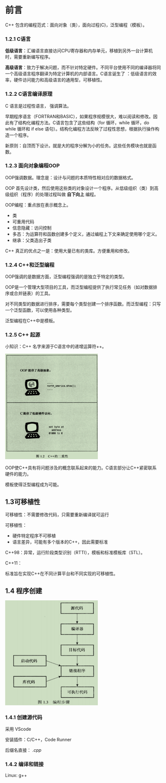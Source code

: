 # 前言
C++ 包含的编程范式：面向对象（类），面向过程(C)，泛型编程（模板）。

### 1.2.1 C语言
**低级语言**：汇编语言直接访问CPU寄存器和内存单元，移植到另外一台计算机时，需要重新编写程序。

**高级语言**：致力于解决问题，而不针对特定硬件。不同平台使用不同的编译器将同一个高级语言程序翻译为特定计算机的内部语言。C语言诞生了 ：低级语言的效率，硬件访问能力和高级语言的通用型，可移植性。

### 1.2.2 C语言编译原理

C 语言是过程性语言， 强调算法。

早期程序语言（FORTRAN和BASIC），如果程序规模很大，难以阅读和修改。因此有了结构化编程方法。C语言包含了这些结构（for 循环，while 循环，do while 循环和 if else 语句）。结构化编程方法反映了过程性思想，根据执行操作构造一个程序。

新原则：自顶而下设计。就是大的程序分解为小的任务。这些任务模块也就是函数。

### 1.2.3 面向对象编程OOP

OOP强调数据。理念是：设计与问题的本质特性相对应的数据格式。

OOP 首先设计类，然后使用这些类的对象设计一个程序。从低级组织（类）到高级组织（程序）的处理过程叫做 **自下向上** 编程。

OOP编程：重点放在表示概念上。

- 类
- 可重用代码
- 信息隐藏：访问控制
- 多态：为运算符和函数创建多个定义，通过编程上下文来确定使用哪个定义。
- 继承：父类造出子类
  
C++ 真正的优点之一是：使用大量已有的类库。方便重用和修改。

### 1.2.4 C++和泛型编程

OOP强调的是数据方面，泛型编程强调的是独立于特定的类型。

OOP是一个管理大型项目的工具，而泛型编程提供了执行常见任务（如对数据排序或合并链表）的工具。

对不同类型的数据进行排序，需要每个类型创建一个排序函数。而泛型编程：只写一个泛型函数，可以使用各种类型。

泛型编程在C++中是模板。

### 1.2.5 C++ 起源

小知识：C++ 名字来源于C语言中的递增运算符++。

<img src="fig1.2.png" alt="drawing" style="width:300px;"/>

OOP使C++具有将问题涉及的概念联系起来的能力。C语言部分让C++紧密联系硬件的能力。

模板使得泛型编程成为可能。

## 1.3可移植性

可移植性：不需要修改代码，只需要重新编译就可运行

可移植性：
- 硬件特定程序不可移植
- 语言差异，可能有多个版本的C++，因此需要标准
  
C++98：异常，运行阶段类型识别（RTTI），模板和标准模板库（STL）。

C++11：

标准旨在实现C++在不同计算平台和不同实现的可移植性。

## 1.4 程序创建

<img src="fig1.3.png" alt="drawing" style="width:300px;"/>

### 1.4.1 创建源代码
采用 VScode

安装插件：C/C++，Code Runner

后缀名直接： *.cpp*

### 1.4.2 编译和链接

Linux: g++

